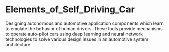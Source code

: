 # Elements_of_Self_Driving_Car
Designing autonomous and automotive application components which learn to emulate the behavior of human drivers. These tools provide mechanisms to operate auto-pilot cars using deep learning and neural network technologies to solve various design issues in an automotive system architecture
